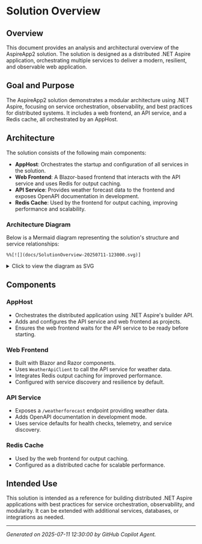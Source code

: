 # Solution Overview

## Overview

This document provides an analysis and architectural overview of the AspireApp2 solution. The solution is designed as a distributed .NET Aspire application, orchestrating multiple services to deliver a modern, resilient, and observable web application.

## Goal and Purpose

The AspireApp2 solution demonstrates a modular architecture using .NET Aspire, focusing on service orchestration, observability, and best practices for distributed systems. It includes a web frontend, an API service, and a Redis cache, all orchestrated by an AppHost.

## Architecture

The solution consists of the following main components:

- **AppHost**: Orchestrates the startup and configuration of all services in the solution.
- **Web Frontend**: A Blazor-based frontend that interacts with the API service and uses Redis for output caching.
- **API Service**: Provides weather forecast data to the frontend and exposes OpenAPI documentation in development.
- **Redis Cache**: Used by the frontend for output caching, improving performance and scalability.

### Architecture Diagram

Below is a Mermaid diagram representing the solution's structure and service relationships:

```mermaid
%%[![](docs/SolutionOverview-20250711-123000.svg)]
```

<details>
<summary>Click to view the diagram as SVG</summary>

<!-- SVG Diagram Start -->
<svg aria-roledescription="flowchart-v2" role="graphics-document document" viewBox="0 0 441.45703125 451" style="max-width: 441.45703125px;" class="flowchart" xmlns:xlink="http://www.w3.org/1999/xlink" xmlns="http://www.w3.org/2000/svg" width="100%" id="mermaid-0">[SVG_CONTENT]</svg>
<!-- SVG Diagram End -->

</details>

## Components

### AppHost
- Orchestrates the distributed application using .NET Aspire's builder API.
- Adds and configures the API service and web frontend as projects.
- Ensures the web frontend waits for the API service to be ready before starting.

### Web Frontend
- Built with Blazor and Razor components.
- Uses `WeatherApiClient` to call the API service for weather data.
- Integrates Redis output caching for improved performance.
- Configured with service discovery and resilience by default.

### API Service
- Exposes a `/weatherforecast` endpoint providing weather data.
- Adds OpenAPI documentation in development mode.
- Uses service defaults for health checks, telemetry, and service discovery.

### Redis Cache
- Used by the web frontend for output caching.
- Configured as a distributed cache for scalable performance.

## Intended Use

This solution is intended as a reference for building distributed .NET Aspire applications with best practices for service orchestration, observability, and modularity. It can be extended with additional services, databases, or integrations as needed.

---

*Generated on 2025-07-11 12:30:00 by GitHub Copilot Agent.*
